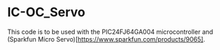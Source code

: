 # IC-OC_Servo

This code is to be used with the PIC24FJ64GA004 microcontroller and (Sparkfun Micro Servo)[https://www.sparkfun.com/products/9065]. 
